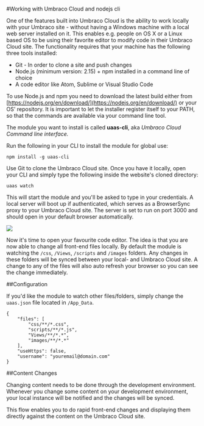 #Working with Umbraco Cloud and nodejs cli

One of the features built into Umbraco Cloud is the ability to work locally with your Umbraco site - without having a Windows machine with a local web server installed on it. This enables e.g. people on OS X or a Linux based OS to be using their favorite editor to modify code in their Umbraco Cloud site. The functionality requires that your machine has the following three tools installed:

* Git - In order to clone a site and push changes
* Node.js (minimum version: 2.15) + npm installed in a command line of choice
* A code editor like Atom, Sublime or Visual Studio Code

To use Node.js and npm you need to download the latest build either from [https://nodejs.org/en/download/](https://nodejs.org/en/download/) or your OS' repository. It is important to let the installer register itself to your PATH, so that the commands are available via your command line tool. 

The module you want to install is called **uaas-cli**, aka *Umbraco Cloud Command line interface.*

Run the following in your CLI to install the module for global use: 

`npm install -g uaas-cli`

Use Git to clone the Umbraco Cloud site. Once you have it locally, open your CLI and simply type the following inside the website's cloned directory:

`uaas watch`

This will start the module and you'll be asked to type in your credentials. A local server will boot up if authenticated, which serves as a BrowserSync proxy to your Umbraco Cloud site. The server is set to run on port 3000 and should open in your default browser automatically.

![](images/cli-example.png)

Now it's time to open your favourite code editor. The idea is that you are now able to change all front-end files locally. By default the module is watching the `/css`, `/Views`, `/scripts` and `/images` folders. Any changes in these folders will be synced between your local- and Umbraco Cloud site. A change to any of the files will also auto refresh your browser so you can see the change immediately.

##Configuration

If you'd like the module to watch other files/folders, simply change the `uaas.json` file located in `/App_Data`.

	{
		"files": [
			"css/**/*.css",
			"scripts/**/*.js",
			"Views/**/*.*",
			"images/**/*.*"
		],
		"useHttps": false,
		"username": "youremail@domain.com"
	}

##Content Changes

Changing content needs to be done through the development environment. Whenever you change some content on your development environment, your local instance will be notified and the changes will be synced. 

This flow enables you to do rapid front-end changes and displaying them directly against the content on the Umbraco Cloud site.
